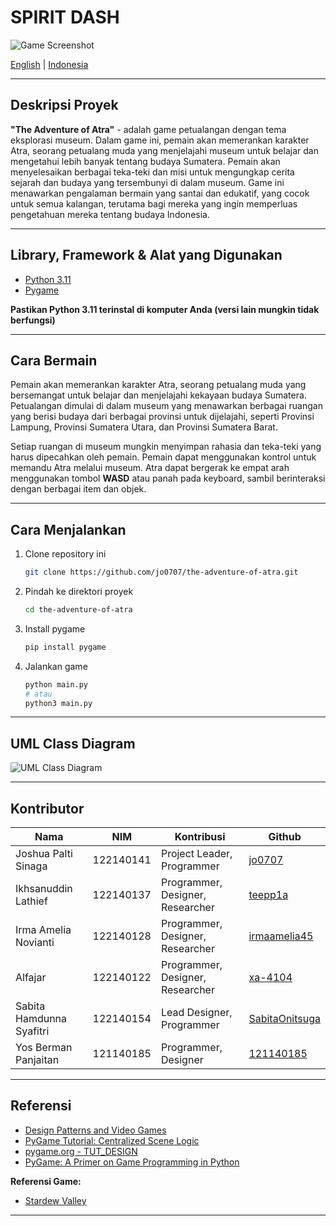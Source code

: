 # SPIRIT DASH

![Game Screenshot](url-untuk-screenshot.png)

[English](#) | [Indonesia](#)

---

## Deskripsi Proyek

**"The Adventure of Atra"** - adalah game petualangan dengan tema eksplorasi museum. Dalam game ini, pemain akan memerankan karakter Atra, seorang petualang muda yang menjelajahi museum untuk belajar dan mengetahui lebih banyak tentang budaya Sumatera. Pemain akan menyelesaikan berbagai teka-teki dan misi untuk mengungkap cerita sejarah dan budaya yang tersembunyi di dalam museum. Game ini menawarkan pengalaman bermain yang santai dan edukatif, yang cocok untuk semua kalangan, terutama bagi mereka yang ingin memperluas pengetahuan mereka tentang budaya Indonesia.

---

## Library, Framework & Alat yang Digunakan

- [Python 3.11](https://www.python.org/downloads/release/python-3110/)
- [Pygame](https://www.pygame.org/)

**Pastikan Python 3.11 terinstal di komputer Anda (versi lain mungkin tidak berfungsi)**

---

## Cara Bermain

Pemain akan memerankan karakter Atra, seorang petualang muda yang bersemangat untuk belajar dan menjelajahi kekayaan budaya Sumatera. Petualangan dimulai di dalam museum yang menawarkan berbagai ruangan yang berisi budaya dari berbagai provinsi untuk dijelajahi, seperti Provinsi Lampung, Provinsi Sumatera Utara, dan Provinsi Sumatera Barat.

Setiap ruangan di museum mungkin menyimpan rahasia dan teka-teki yang harus dipecahkan oleh pemain. Pemain dapat menggunakan kontrol untuk memandu Atra melalui museum. Atra dapat bergerak ke empat arah menggunakan tombol **WASD** atau panah pada keyboard, sambil berinteraksi dengan berbagai item dan objek.

---

## Cara Menjalankan

1. Clone repository ini
    ```bash
    git clone https://github.com/jo0707/the-adventure-of-atra.git
    ```

2. Pindah ke direktori proyek
    ```bash
    cd the-adventure-of-atra
    ```

3. Install pygame
    ```bash
    pip install pygame
    ```

4. Jalankan game
    ```bash
    python main.py
    # atau
    python3 main.py
    ```

---

## UML Class Diagram

![UML Class Diagram](url-untuk-uml.png)

---

## Kontributor

| Nama                      | NIM         | Kontribusi                      | Github                       |
|---------------------------|-------------|---------------------------------|-----------------------------|
| Joshua Palti Sinaga       | 122140141   | Project Leader, Programmer      | [jo0707](https://github.com/jo0707) |
| Ikhsanuddin Lathief       | 122140137   | Programmer, Designer, Researcher| [teepp1a](https://github.com/teepp1a) |
| Irma Amelia Novianti      | 122140128   | Programmer, Designer, Researcher| [irmaamelia45](https://github.com/irmaamelia45) |
| Alfajar                   | 122140122   | Programmer, Designer, Researcher| [xa-4104](https://github.com/xa-4104) |
| Sabita Hamdunna Syafitri  | 122140154   | Lead Designer, Programmer       | [SabitaOnitsuga](https://github.com/SabitaOnitsuga) |
| Yos Berman Panjaitan      | 121140185   | Programmer, Designer             | [121140185](https://github.com/121140185) |

---

## Referensi

- [Design Patterns and Video Games](#)
- [PyGame Tutorial: Centralized Scene Logic](#)
- [pygame.org - TUT_DESIGN](#)
- [PyGame: A Primer on Game Programming in Python](#)

**Referensi Game:**  
- [Stardew Valley](#)

---

